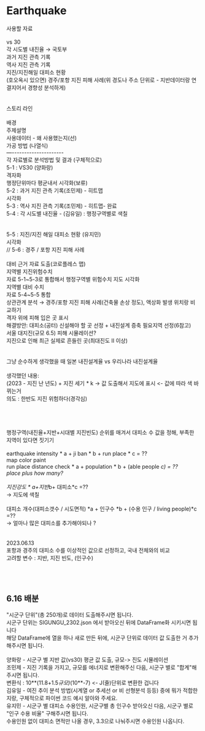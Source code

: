 # Earthquake<br>
사용할 자료  <br>
<br>
vs 30  <br>
각 시도별 내진율  → 국토부   <br>
과거 지진 관측 기록  <br>
역사 지진 관측 기록  <br>
지진/지진해일 대피소 현황  <br>
(호오옥시 있으면) 경주/포항 지진 피해 사례(위 경도나 주소 단위로 - 지반데이터랑 연결지어서 경향성 분석하게)  <br>
<br>
<br>
스토리 라인  <br>
<br>
배경  <br>
주제설명  <br>
사용데이터 - 왜 사용했는지(선)  <br>
가공 방법 (나열식)   <br>
—---------------------  <br>
각 자료별로 분석방법 및 결과 (구체적으로)  
5-1 :  VS30 (양화랑)  
격자화<br>
행정단위마다 평균내서 시각화(보류)<br>
5-2 : 과거 지진 관측 기록(조민제) - 히트맵 <br>
시각화<br>
5-3 : 역사 지진 관측 기록(조민제) - 히트맵- 완료<br>
5-4 :  각 시도별 내진율 - (김유일) : 행정구역별로 색칠   <br>  
<br>
5-5 : 지진/지진 해일 대피소 현황 (유지민)<br>
시각화 <br>
// 5-6 : 경주 / 포항 지진 피해 사례<br>
<br>
대비 근거 자료 도출(코로플레스 맵)<br>
지역별 지진위험수치<br>
자료 5-1~5-3로 통합해서 행정구역별 위험수치 지도 시각화<br>
지역별 대비 수치<br>
자료 5-4~5-5 통합<br>
상관관계 분석 → 경주/포항 지진 피해 사례(건축물 손상 정도), 액상화 발생 위치랑 비교하기<br>
격자 위에 피해 입은 곳 표시<br>
해결방안: 대피소(공터) 신설해야 할 곳 선정 + 내진설계 증축 필요지역 선정(6참고)<br>
서울 대지진(규모 6.5) 피해 시뮬레이션?<br>
지진으로 인해 최근 실제로 흔들린 곳(최대진도 II 이상) <br>
<br>
<br>
그냥 순수하게 생각했을 때 일본 내진설계율 vs 우리나라 내진설계율 <br>
<br>
생각했던 내용:<br>
(2023 - 지진 난 년도) + 지진 세기 * k  -> 값 도출해서 지도에 표시	<- 값에 따라 색 바뀌는거<br>
의도 : 한반도 지진 위험하다(경각심)<br>
<br>
<br>
<br>
<br>
행정구역(내진율+지반+시대별 지진빈도) 순위를 매겨서 대피소 수 값을 정해, 부족한 지역이 있다면 짓기기 <br>
<br>
earthquake intensity  * a + ji ban * b + run place * c = ??<br>
map color paint<br>
run place distance check * a + population * b + (able people *c)  = ??<br>
place plus how many?<br>
<br>
지진강도 * a+지반*b+ 대피소*c =??<br>
→ 지도에 색칠<br>
<br>
대피소 개수(대피소갯수 / 시도면적) *a + 인구수 *b + (수용 인구 / living people)*c =??<br>
→ 얼마나 많은 대피소를 추가해야되나 ?<br>
<br>
<br>
2023.06.13<br>
포항과 경주의 대피소 수를 이상적인 값으로 선정하고, 국내 전체와의 비교<br>
고려할 변수 : 지반, 지진 빈도, (인구수)<br>
<br>
<br>
<br>
## 6.16 배분<br>
"시군구 단위"(총 250개)로 데이터 도출해주시면 됩니다.<br>
시군구 단위는 SIGUNGU_2302.json 에서 받아오신 뒤에 DataFrame화 시키시면 됩니다<br>
해당 DataFrame에 열을 하나 새로 만든 뒤에, 시군구 단위로 데이터 값 도출한 거 추가해주시면 됩니다.<br>
<br>
양화랑 - 시군구 별 지반 값(vs30) 평균 값 도출, 규모-> 진도 시뮬레이션<br>
조민제 - 지진 기록을 가지고, 규모를 에너지로 변환해주신 다음, 시군구 별로 "합계"해주시면 됩니다.<br>
변환식 : 10**(11.8+1.5*규모)*(10**-7) <- J(줄)단위로 변환한 겁니다<br>
김유일 - 여진 추이 분석 방법(시계열 or 추세선 or 비 선형분석 등등) 중에 뭐가 적합한 지랑, 구체적으로 파이썬 코드 예시 알아와 주세요.<br>
유지민 - 시군구 별 대피소 수용인원, 시군구별 총 인구수 받아오신 다음, 시군구 별로 "인구 수용 비율" 구해주시면 됩니다.<br>
수용인원 없이 대피소 면적만 나올 경우, 3.3으로 나눠주시면 수용인원 나옵니다.<br>
<br>
